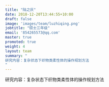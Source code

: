 ```yaml
---
title: "陆之庆"
date: 2018-12-20T13:44:55+10:00
draft: false
image: 'images/team/luzhiqing.png'
jobtitle: "硕士三年级"
email: '854265573@qq.com'
master: true
promoted: true
weight: 4
layout: team
summary: "
研究内容：复杂状态下织物类柔性体的操作规划方法
"
---
```


研究内容：复杂状态下织物类柔性体的操作规划方法
